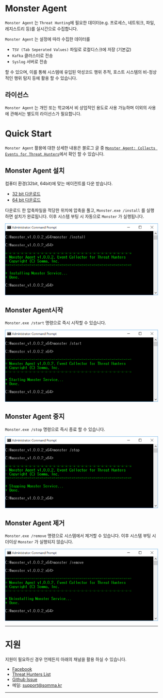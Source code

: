 # Monster Agent

`Monster Agent` 는 `Threat Hunting`에 필요한 데이터(e.g. 프로세스, 네트워크, 파일, 레지스트리 등)를 실시간으로 수집합니다. 

`Monster Agent` 는 설정에 따라 수집한 데이터를 

- `TSV (Tab Seperated Values)` 파일로 로컬디스크에 저장 (기본값)
- `Kafka` 클러스터로 전송
- `Syslog` 서버로 전송

할 수 있으며, 이를 통해 시스템에 유입된 악성코드 행위 추적, 호스트 시스템의 비-정상적인 행위 탐지 등에 활용 할 수 있습니다.

## 라이선스

`Monster Agent` 는 개인 또는 학교에서 비 상업적인 용도로 사용 가능하며 이외의 사용에 관해서는 별도의 라이선스가 필요합니다. 

# Quick Start

`Monster Agent` 활용에 대한 상세한 내용은 블로그 글 중 [`Monster Agent: Collects Events for Threat Hunters`](http://tech.somma.kr/2017/12/17/monster-collector/#)에서 확인 할 수 있습니다.


## Monster Agent 설치

컴퓨터 환경(32bit, 64bit)에 맞는 에이전트를 다운 받습니다.

+ [32 bit 다운로드](https://github.com/somma-inc/MonsterAgent/blob/release/1.0.0.2/monster-agent/v1.0.2.2/monster_v1.0.2.2_x86.zip)
+ [64 bit 다운로드](https://github.com/somma-inc/MonsterAgent/blob/release/1.0.0.2/monster-agent/v1.0.2.2/monster_v1.0.2.2_x64.zip)


다운로드 한 압축파일을 적당한 위치에 압축을 풀고, `Monster.exe /install` 를 실행하면 설치가 완료됩니다. 이후 시스템 부팅 시 자동으로 `Monster` 가 실행됩니다. 

![install](/images/monster-install.png)

## Monster Agent시작
`Monster.exe /start` 명령으로 즉시 시작할 수 있습니다. 

![service](/images/monster-start.png)

## Monster Agent 중지

`Monster.exe /stop` 명령으로 즉시 종료 할 수 있습니다.

![stop](/images/monster-stop.png)

## Monster Agent 제거

`Monster.exe /remove` 명령으로 시스템에서 제거할 수 있습니다. 이후 시스템 부팅 시 더이상 `Monster` 가 실행되지 않습니다. 

![delete](/images/monster-remove.png)

---

# 지원

지원이 필요하신 경우 언제든지 아래의 채널을 활용 하실 수 있습니다. 

- [Facebook](https://www.facebook.com/Somma.Inc/)
- [Threat Hunters List](https://groups.google.com/forum/?hl=ko#!forum/threat-hunters) 
- [Github Issue](https://github.com/somma-inc/MonsterAgent/issues)
- 메일: support@somma.kr 

---

